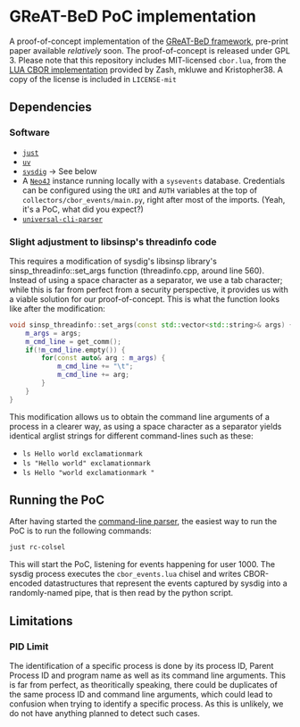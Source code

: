 # GReAT-BeD PoC implementation

A proof-of-concept implementation of the [GReAT-BeD framework](https://github.com/lacaulac/GReAT-BeD), pre-print paper available *relatively* soon.
The proof-of-concept is released under GPL 3. Please note that this repository includes MIT-licensed `cbor.lua`, from the [LUA CBOR implementation](https://github.com/Zash/lua-cbor) provided by Zash, mkluwe and Kristopher38. A copy of the license is included in `LICENSE-mit`

## Dependencies

### Software

- [`just`](https://github.com/casey/just)
- [`uv`](https://github.com/astral-sh/uv)
- [`sysdig`](https://github.com/draios/sysdig) -> See below
- A [`Neo4J`](https://neo4j.com/) instance running locally with a `sysevents` database. Credentials can be configured using the `URI` and `AUTH` variables at the top of `collectors/cbor_events/main.py`, right after most of the imports. (Yeah, it's a PoC, what did you expect?)
- [`universal-cli-parser`](https://github.com/lacaulac/universal-cli-parser)

### Slight adjustment to libsinsp's threadinfo code
This requires a modification of sysdig's libsinsp library's sinsp_threadinfo::set_args function (threadinfo.cpp, around line 560). Instead of using a space character as a separator, we use a tab character; while this is far from perfect from a security perspective, it provides us with a viable solution for our proof-of-concept. This is what the function looks like after the modification:

```cpp
void sinsp_threadinfo::set_args(const std::vector<std::string>& args) {
	m_args = args;
	m_cmd_line = get_comm();
	if(!m_cmd_line.empty()) {
		for(const auto& arg : m_args) {
			m_cmd_line += "\t";
			m_cmd_line += arg;
		}
	}
}
```

This modification allows us to obtain the command line arguments of a process in a clearer way, as using a space character as a separator yields identical arglist strings for different command-lines such as these:
- `ls Hello world exclamationmark`
- `ls "Hello world" exclamationmark`
- `ls Hello "world exclamationmark "`

## Running the PoC
After having started the [command-line parser](https://github.com/lacaulac/universal-cli-parser), the easiest way to run the PoC is to run the following commands:

```bash
just rc-colsel
```

This will start the PoC, listening for events happening for user 1000. The sysdig process executes the `cbor_events.lua` chisel and writes CBOR-encoded datastructures that represent the events captured by sysdig into a randomly-named pipe, that is then read by the python script.

## Limitations

### PID Limit
The identification of a specific process is done by its process ID, Parent Process ID and program name as well as its command line arguments. This is far from perfect, as theoritically speaking, there could be duplicates of the same process ID and command line arguments, which could lead to confusion when trying to identify a specific process. As this is unlikely, we do not have anything planned to detect such cases.
